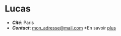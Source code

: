 # Lucas
- ***Cité***: Paris
- ***Contact***: mon_adresse@mail.com
*En savoir [plus](https://tn.com.ar/)
